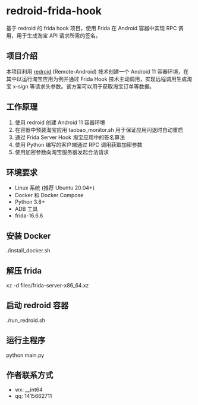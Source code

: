 # redroid-frida-hook

基于 redroid 的 frida hook 项目，使用 Frida 在 Android 容器中实现 RPC 调用，用于生成淘宝 API 请求所需的签名。

## 项目介绍

本项目利用 [redroid](https://github.com/remote-android/redroid-doc) (Remote-Android) 技术创建一个 Android 11 容器环境，在其中以运行淘宝应用为例并通过 Frida Hook 技术主动调用，实现远程调用生成淘宝 x-sign 等请求头参数。该方案可以用于获取淘宝订单等数据。

## 工作原理

1. 使用 redroid 创建 Android 11 容器环境
2. 在容器中预装淘宝应用 taobao_monitor.sh 用于保证应用闪退时自动重启
3. 通过 Frida Server Hook 淘宝应用中的签名算法
4. 使用 Python 编写的客户端通过 RPC 调用获取加密参数
5. 使用加密参数向淘宝服务器发起合法请求

## 环境要求

- Linux 系统 (推荐 Ubuntu 20.04+)
- Docker 和 Docker Compose
- Python 3.8+
- ADB 工具
- frida-16.6.6

## 安装 Docker

./install_docker.sh

## 解压 frida

xz -d files/frida-server-x86_64.xz

## 启动 redroid 容器

./run_redroid.sh

## 运行主程序

python main.py

## 作者联系方式

- wx: __int64
- qq: 1415662711
